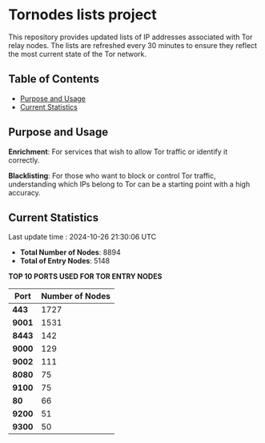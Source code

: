 # Tornodes lists project

This repository provides updated lists of IP addresses associated with Tor relay nodes. The lists are refreshed every 30 minutes to ensure they reflect the most current state of the Tor network.

## Table of Contents

- [Purpose and Usage](#purpose-and-usage)
- [Current Statistics](#current-statistics)


## Purpose and Usage

**Enrichment**: For services that wish to allow Tor traffic or identify it correctly.

**Blacklisting**: For those who want to block or control Tor traffic, understanding which IPs belong to Tor can be a starting point with a high accuracy.

## Current Statistics

Last update time : 2024-10-26 21:30:06 UTC

- **Total Number of Nodes**: 8894
- **Total of Entry Nodes**: 5148

**TOP 10 PORTS USED FOR TOR ENTRY NODES**

| **Port** | **Number of Nodes** |
|------|-----------------|
| **443**   | 1727  |
| **9001**   | 1531  |
| **8443**   | 142  |
| **9000**   | 129  |
| **9002**   | 111  |
| **8080**   | 75  |
| **9100**   | 75  |
| **80**   | 66  |
| **9200**   | 51  |
| **9300**   | 50  |

